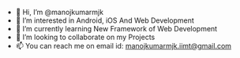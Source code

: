 - 👋 Hi, I’m @manojkumarmjk
- 👀 I’m interested in Android, iOS And Web Development
- 🌱 I’m currently learning New Framework of Web Development
- 💞️ I’m looking to collaborate on my Projects
- 📫 You can reach me on email id: manojkumarmjk.iimt@gmail.com

<!---
manojkumarmjk/manojkumarmjk is a ✨ special ✨ repository because its `README.md` (this file) appears on your GitHub profile.
You can click the Preview link to take a look at your changes.
--->

